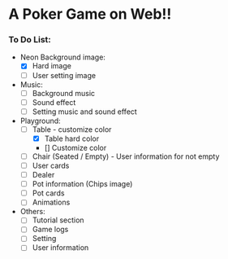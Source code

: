 # A Poker Game on Web!!

### To Do List:

* Neon Background image:
  * [x]  Hard image
  * [ ]  User setting image
* Music:
  * [ ]  Background music
  * [ ]  Sound effect
  * [ ]  Setting music and sound effect
* Playground:
  * [ ] Table - customize color
    * [x] Table hard color
    * [] Customize color
  * [ ] Chair (Seated / Empty) - User information for not empty
  * [ ] User cards
  * [ ] Dealer
  * [ ] Pot information (Chips image)
  * [ ] Pot cards
  * [ ] Animations
* Others:
  * [ ]  Tutorial section
  * [ ]  Game logs
  * [ ]  Setting
  * [ ]  User information